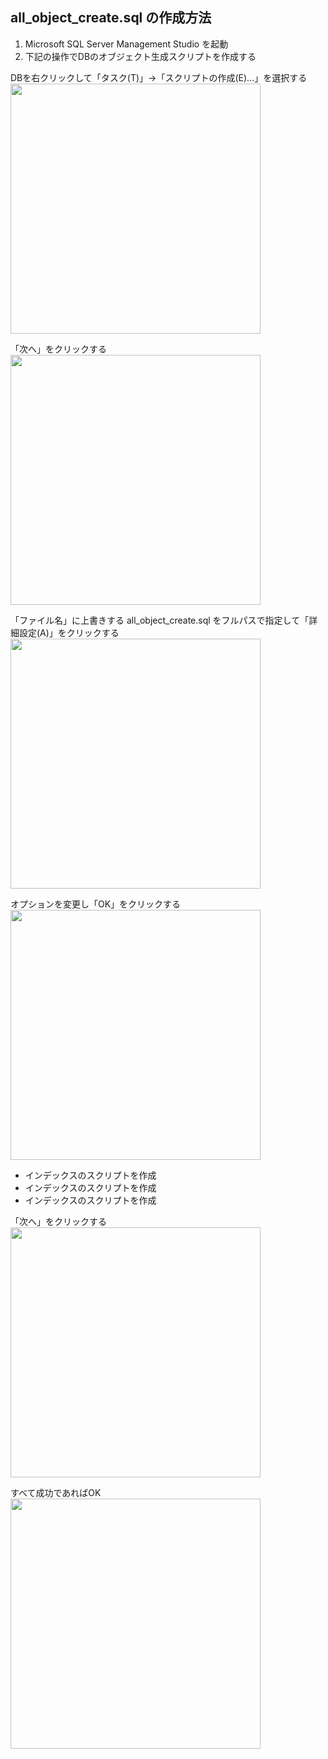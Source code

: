 ## all_object_create.sql の作成方法

1. Microsoft SQL Server Management Studio を起動
2. 下記の操作でDBのオブジェクト生成スクリプトを作成する

DBを右クリックして「タスク(T)」→「スクリプトの作成(E)...」を選択する   
<img src="https://cloud.githubusercontent.com/assets/13266469/22005565/b876d9bc-dca7-11e6-8c21-22afc5136c1c.png" width="400">

「次へ」をクリックする   
<img src="https://cloud.githubusercontent.com/assets/13266469/22005592/f1fba226-dca7-11e6-98a3-6227d98e73e7.png" width="400">

「ファイル名」に上書きする all_object_create.sql をフルパスで指定して「詳細設定(A)」をクリックする   
<img src="https://cloud.githubusercontent.com/assets/13266469/22005592/f1fba226-dca7-11e6-98a3-6227d98e73e7.png" width="400">

オプションを変更し「OK」をクリックする   
<img src="https://cloud.githubusercontent.com/assets/13266469/22005592/f1fba226-dca7-11e6-98a3-6227d98e73e7.png" width="400">
* インデックスのスクリプトを作成
* インデックスのスクリプトを作成
* インデックスのスクリプトを作成

「次へ」をクリックする   
<img src="https://cloud.githubusercontent.com/assets/13266469/22005592/f1fba226-dca7-11e6-98a3-6227d98e73e7.png" width="400">

すべて成功であればOK    
<img src="https://cloud.githubusercontent.com/assets/13266469/22005592/f1fba226-dca7-11e6-98a3-6227d98e73e7.png" width="400">

